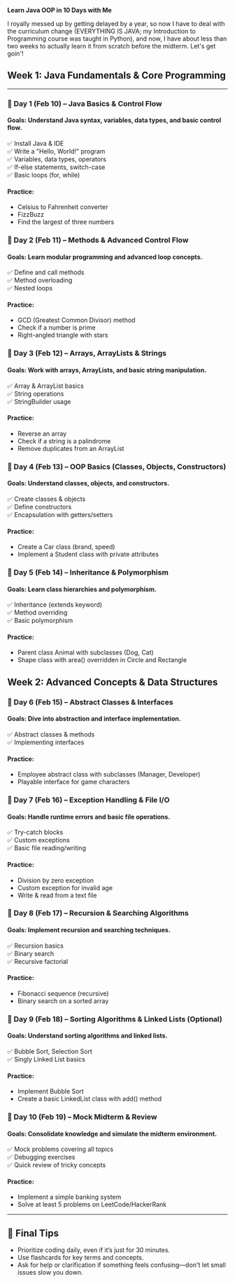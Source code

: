 **Learn Java OOP in 10 Days with Me**

I royally messed up by getting delayed by a year, so now I have to deal with the curriculum change (EVERYTHING IS JAVA; my Introduction to Programming course was taught in Python), and now, I have about less than two weeks to actually learn it from scratch before the midterm. Let's get goin'!

## **Week 1: Java Fundamentals & Core Programming**

---

### **📌 Day 1 (Feb 10) – Java Basics & Control Flow**
#### **Goals:** Understand Java syntax, variables, data types, and basic control flow.
✅ Install Java & IDE  
✅ Write a "Hello, World!" program  
✅ Variables, data types, operators  
✅ If-else statements, switch-case  
✅ Basic loops (for, while)  

#### **Practice:**
- Celsius to Fahrenheit converter
- FizzBuzz
- Find the largest of three numbers

### **📌 Day 2 (Feb 11) – Methods & Advanced Control Flow**
#### **Goals:** Learn modular programming and advanced loop concepts.
✅ Define and call methods  
✅ Method overloading  
✅ Nested loops  

#### **Practice:**
- GCD (Greatest Common Divisor) method
- Check if a number is prime
- Right-angled triangle with stars

### **📌 Day 3 (Feb 12) – Arrays, ArrayLists & Strings**
#### **Goals:** Work with arrays, ArrayLists, and basic string manipulation.
✅ Array & ArrayList basics  
✅ String operations  
✅ StringBuilder usage  

#### **Practice:**
- Reverse an array
- Check if a string is a palindrome
- Remove duplicates from an ArrayList

### **📌 Day 4 (Feb 13) – OOP Basics (Classes, Objects, Constructors)**
#### **Goals:** Understand classes, objects, and constructors.
✅ Create classes & objects  
✅ Define constructors  
✅ Encapsulation with getters/setters  

#### **Practice:**
- Create a Car class (brand, speed)
- Implement a Student class with private attributes

### **📌 Day 5 (Feb 14) – Inheritance & Polymorphism**
#### **Goals:** Learn class hierarchies and polymorphism.
✅ Inheritance (extends keyword)  
✅ Method overriding  
✅ Basic polymorphism  

#### **Practice:**
- Parent class Animal with subclasses (Dog, Cat)
- Shape class with area() overridden in Circle and Rectangle

## **Week 2: Advanced Concepts & Data Structures**

### **📄 Day 6 (Feb 15) – Abstract Classes & Interfaces**
#### **Goals:** Dive into abstraction and interface implementation.
✅ Abstract classes & methods  
✅ Implementing interfaces  

#### **Practice:**
- Employee abstract class with subclasses (Manager, Developer)
- Playable interface for game characters

### **📄 Day 7 (Feb 16) – Exception Handling & File I/O**
#### **Goals:** Handle runtime errors and basic file operations.
✅ Try-catch blocks  
✅ Custom exceptions  
✅ Basic file reading/writing  

#### **Practice:**
- Division by zero exception
- Custom exception for invalid age
- Write & read from a text file

### **📄 Day 8 (Feb 17) – Recursion & Searching Algorithms**
#### **Goals:** Implement recursion and searching techniques.
✅ Recursion basics  
✅ Binary search  
✅ Recursive factorial  

#### **Practice:**
- Fibonacci sequence (recursive)
- Binary search on a sorted array

### **📄 Day 9 (Feb 18) – Sorting Algorithms & Linked Lists (Optional)**
#### **Goals:** Understand sorting algorithms and linked lists.
✅ Bubble Sort, Selection Sort  
✅ Singly Linked List basics  

#### **Practice:**
- Implement Bubble Sort
- Create a basic LinkedList class with add() method

### **📄 Day 10 (Feb 19) – Mock Midterm & Review**
#### **Goals:** Consolidate knowledge and simulate the midterm environment.
✅ Mock problems covering all topics  
✅ Debugging exercises  
✅ Quick review of tricky concepts  

#### **Practice:**
- Implement a simple banking system
- Solve at least 5 problems on LeetCode/HackerRank

---

## **🎡 Final Tips**
- Prioritize coding daily, even if it’s just for 30 minutes.
- Use flashcards for key terms and concepts.
- Ask for help or clarification if something feels confusing—don't let small issues slow you down.
